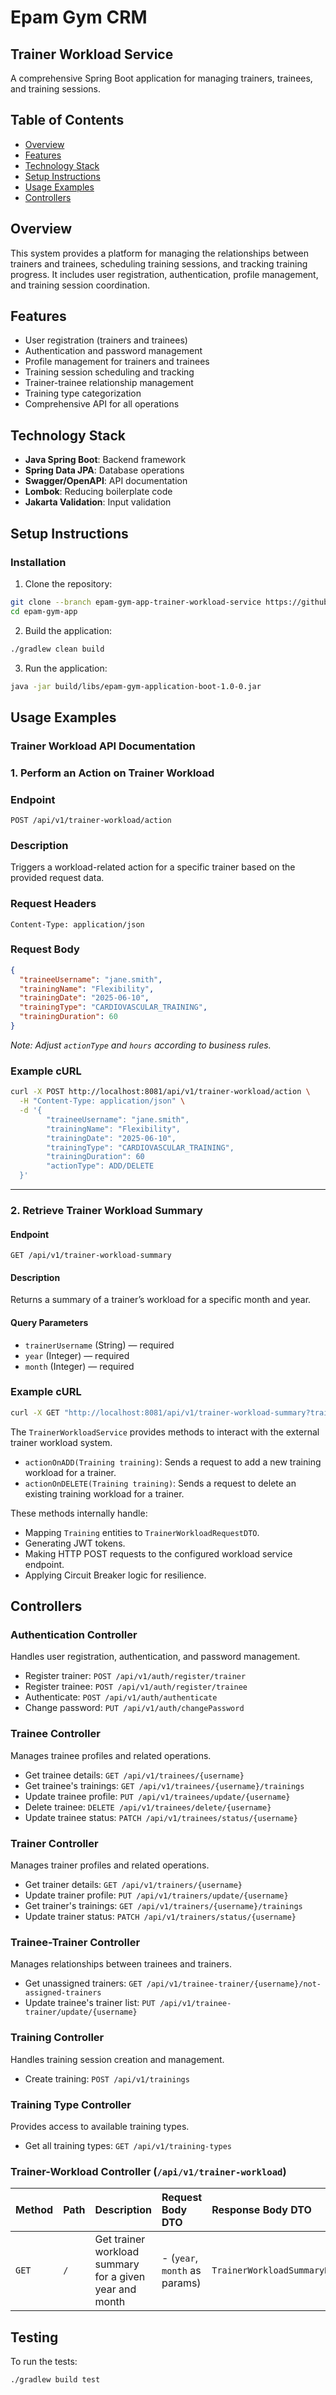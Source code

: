 # Epam Gym CRM
## Trainer Workload Service
A comprehensive Spring Boot application for managing trainers, trainees, and training sessions.

## Table of Contents
- [Overview](#overview)
- [Features](#features)
- [Technology Stack](#technology-stack)
- [Setup Instructions](#setup-instructions)
- [Usage Examples](#usage-examples)
- [Controllers](#controllers)

## Overview

This system provides a platform for managing the relationships between trainers and trainees, scheduling training sessions, and tracking training progress. It includes user registration, authentication, profile management, and training session coordination.

## Features

- User registration (trainers and trainees)
- Authentication and password management
- Profile management for trainers and trainees
- Training session scheduling and tracking
- Trainer-trainee relationship management
- Training type categorization
- Comprehensive API for all operations

## Technology Stack

- **Java Spring Boot**: Backend framework
- **Spring Data JPA**: Database operations
- **Swagger/OpenAPI**: API documentation
- **Lombok**: Reducing boilerplate code
- **Jakarta Validation**: Input validation

## Setup Instructions

### Installation

1. Clone the repository:
```bash
git clone --branch epam-gym-app-trainer-workload-service https://github.com/abdulaxad-epam/epam-gym-app.git 
cd epam-gym-app
```
2. Build the application:

```bash
./gradlew clean build
```

3. Run the application:
```bash
java -jar build/libs/epam-gym-application-boot-1.0-0.jar
```

## Usage Examples
### Trainer Workload API Documentation

### 1. Perform an Action on Trainer Workload

### Endpoint
```http
POST /api/v1/trainer-workload/action
```

### Description
Triggers a workload-related action for a specific trainer based on the provided request data.

### Request Headers
```http
Content-Type: application/json
```

### Request Body
```json
{
  "traineeUsername": "jane.smith",
  "trainingName": "Flexibility",
  "trainingDate": "2025-06-10",
  "trainingType": "CARDIOVASCULAR_TRAINING",
  "trainingDuration": 60
}
```

*Note: Adjust `actionType` and `hours` according to business rules.*

### Example cURL
```bash
curl -X POST http://localhost:8081/api/v1/trainer-workload/action \
  -H "Content-Type: application/json" \
  -d '{
        "traineeUsername": "jane.smith",
        "trainingName": "Flexibility",
        "trainingDate": "2025-06-10",
        "trainingType": "CARDIOVASCULAR_TRAINING",
        "trainingDuration": 60
        "actionType": ADD/DELETE
  }'
```

---

### 2. Retrieve Trainer Workload Summary

#### Endpoint
```http
GET /api/v1/trainer-workload-summary
```

#### Description
Returns a summary of a trainer’s workload for a specific month and year.

#### Query Parameters
- `trainerUsername` (String) — required
- `year` (Integer) — required
- `month` (Integer) — required

### Example cURL
```bash
curl -X GET "http://localhost:8081/api/v1/trainer-workload-summary?trainerUsername=john.smith&year=2025&month=6"
```

The `TrainerWorkloadService` provides methods to interact with the external trainer workload system.

* `actionOnADD(Training training)`: Sends a request to add a new training workload for a trainer.
* `actionOnDELETE(Training training)`: Sends a request to delete an existing training workload for a trainer.

These methods internally handle:
* Mapping `Training` entities to `TrainerWorkloadRequestDTO`.
* Generating JWT tokens.
* Making HTTP POST requests to the configured workload service endpoint.
* Applying Circuit Breaker logic for resilience.


## Controllers

### Authentication Controller
Handles user registration, authentication, and password management.
- Register trainer: `POST /api/v1/auth/register/trainer`
- Register trainee: `POST /api/v1/auth/register/trainee`
- Authenticate: `POST /api/v1/auth/authenticate`
- Change password: `PUT /api/v1/auth/changePassword`

### Trainee Controller
Manages trainee profiles and related operations.
- Get trainee details: `GET /api/v1/trainees/{username}`
- Get trainee's trainings: `GET /api/v1/trainees/{username}/trainings`
- Update trainee profile: `PUT /api/v1/trainees/update/{username}`
- Delete trainee: `DELETE /api/v1/trainees/delete/{username}`
- Update trainee status: `PATCH /api/v1/trainees/status/{username}`

### Trainer Controller
Manages trainer profiles and related operations.
- Get trainer details: `GET /api/v1/trainers/{username}`
- Update trainer profile: `PUT /api/v1/trainers/update/{username}`
- Get trainer's trainings: `GET /api/v1/trainers/{username}/trainings`
- Update trainer status: `PATCH /api/v1/trainers/status/{username}`

### Trainee-Trainer Controller
Manages relationships between trainees and trainers.
- Get unassigned trainers: `GET /api/v1/trainee-trainer/{username}/not-assigned-trainers`
- Update trainee's trainer list: `PUT /api/v1/trainee-trainer/update/{username}`

### Training Controller
Handles training session creation and management.
- Create training: `POST /api/v1/trainings`

### Training Type Controller
Provides access to available training types.
- Get all training types: `GET /api/v1/training-types`

### Trainer-Workload Controller (`/api/v1/trainer-workload`)

| Method | Path | Description                                     | Request Body DTO               | Response Body DTO                 |
| :----- | :--- | :---------------------------------------------- | :----------------------------- | :-------------------------------- |
| `GET`  | `/`  | Get trainer workload summary for a given year and month | - (`year`, `month` as params)  | `TrainerWorkloadSummaryResponseDTO` |



## Testing

To run the tests:
```bash
./gradlew build test
